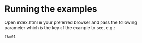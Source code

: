 # Running the examples

Open index.html in your preferred browser and pass the following parameter which is the key of the example to see, e.g.:

```
?k=01
```